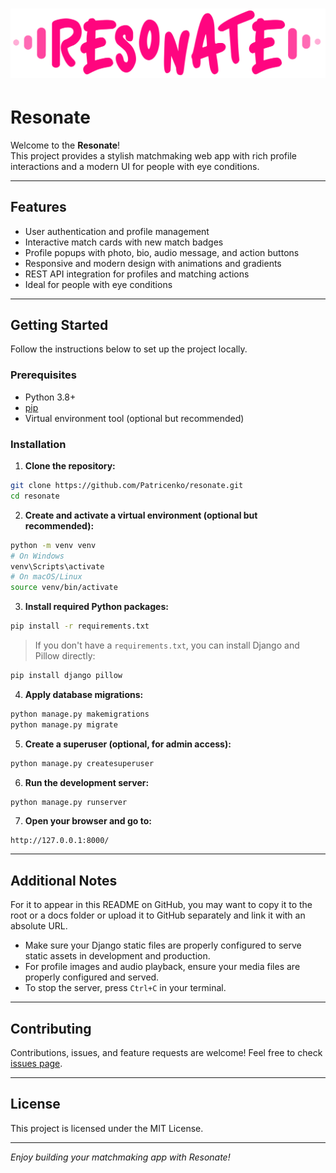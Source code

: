 
# ![Resonance2 Logo](static/images/resonance2.png)

# Resonate

Welcome to the **Resonate**!  
This project provides a stylish matchmaking web app with rich profile interactions and a modern UI for people with eye conditions.

---

## Features

- User authentication and profile management
- Interactive match cards with new match badges  
- Profile popups with photo, bio, audio message, and action buttons  
- Responsive and modern design with animations and gradients  
- REST API integration for profiles and matching actions
- Ideal for people with eye conditions

---

## Getting Started

Follow the instructions below to set up the project locally.

### Prerequisites

- Python 3.8+  
- [pip](https://pip.pypa.io/en/stable/installation/)  
- Virtual environment tool (optional but recommended)

### Installation

1. **Clone the repository:**

```bash
git clone https://github.com/Patricenko/resonate.git
cd resonate
```

2. **Create and activate a virtual environment (optional but recommended):**

```bash
python -m venv venv
# On Windows
venv\Scripts\activate
# On macOS/Linux
source venv/bin/activate
```

3. **Install required Python packages:**

```bash
pip install -r requirements.txt
```

> If you don't have a `requirements.txt`, you can install Django and Pillow directly:

```bash
pip install django pillow
```

4. **Apply database migrations:**

```bash
python manage.py makemigrations
python manage.py migrate
```

5. **Create a superuser (optional, for admin access):**

```bash
python manage.py createsuperuser
```

6. **Run the development server:**

```bash
python manage.py runserver
```

7. **Open your browser and go to:**  
```
http://127.0.0.1:8000/
```

---

## Additional Notes

  For it to appear in this README on GitHub, you may want to copy it to the root or a docs folder or upload it to GitHub separately and link it with an absolute URL.  
- Make sure your Django static files are properly configured to serve static assets in development and production.
- For profile images and audio playback, ensure your media files are properly configured and served.
- To stop the server, press `Ctrl+C` in your terminal.

---

## Contributing

Contributions, issues, and feature requests are welcome! Feel free to check [issues page](https://github.com/Patricenko/dinter/issues).

---

## License

This project is licensed under the MIT License.

---

_Enjoy building your matchmaking app with Resonate!_
